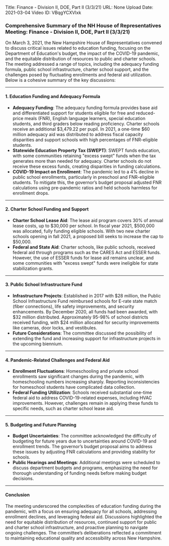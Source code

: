 Title: Finance - Division II, DOE, Part II (3/3/21)
URL: None
Upload Date: 2021-03-04
Video ID: VBqgYCXVIxk

### Comprehensive Summary of the NH House of Representatives Meeting: Finance - Division II, DOE, Part II (3/3/21)

On March 3, 2021, the New Hampshire House of Representatives convened to discuss critical issues related to education funding, focusing on the Department of Education's budget, the impact of the COVID-19 pandemic, and the equitable distribution of resources to public and charter schools. The meeting addressed a range of topics, including the adequacy funding formula, public school infrastructure, charter school support, and the challenges posed by fluctuating enrollments and federal aid utilization. Below is a cohesive summary of the key discussions:

---

#### **1. Education Funding and Adequacy Formula**
   - **Adequacy Funding**: The adequacy funding formula provides base aid and differentiated support for students eligible for free and reduced-price meals (FNR), English language learners, special education students, and third graders below reading proficiency. Charter schools receive an additional $3,479.22 per pupil. In 2021, a one-time $60 million adequacy aid was distributed to address fiscal capacity disparities and support schools with high percentages of FNR-eligible students.
   - **Statewide Education Property Tax (SWEPT)**: SWEPT funds education, with some communities retaining "excess swept" funds when the tax generates more than needed for adequacy. Charter schools do not receive these excess funds, creating disparities in funding calculations.
   - **COVID-19 Impact on Enrollment**: The pandemic led to a 4% decline in public school enrollments, particularly in preschool and FNR-eligible students. To mitigate this, the governor’s budget proposal adjusted FNR calculations using pre-pandemic ratios and held schools harmless for enrollment drops.

---

#### **2. Charter School Funding and Support**
   - **Charter School Lease Aid**: The lease aid program covers 30% of annual lease costs, up to $30,000 per school. In fiscal year 2021, $500,000 was allocated, fully funding eligible schools. With two new charter schools opening in fall 2021, a proposed bill seeks to increase the cap to $50,000.
   - **Federal and State Aid**: Charter schools, like public schools, received federal aid through programs such as the CARES Act and ESSER funds. However, the use of ESSER funds for lease aid remains unclear, and some communities with "excess swept" funds were ineligible for state stabilization grants.

---

#### **3. Public School Infrastructure Fund**
   - **Infrastructure Projects**: Established in 2017 with $28 million, the Public School Infrastructure Fund reimbursed schools for E-rate state match (fiber connections), life safety improvements, and security enhancements. By December 2020, all funds had been awarded, with $32 million distributed. Approximately 95-98% of school districts received funding, with $24 million allocated for security improvements like cameras, door locks, and vestibules.
   - **Future Considerations**: The committee discussed the possibility of extending the fund and increasing support for infrastructure projects in the upcoming biennium.

---

#### **4. Pandemic-Related Challenges and Federal Aid**
   - **Enrollment Fluctuations**: Homeschooling and private school enrollments saw significant changes during the pandemic, with homeschooling numbers increasing sharply. Reporting inconsistencies for homeschool students have complicated data collection.
   - **Federal Funding Utilization**: Schools received substantial one-time federal aid to address COVID-19-related expenses, including HVAC improvements. However, challenges remain in applying these funds to specific needs, such as charter school lease aid.

---

#### **5. Budgeting and Future Planning**
   - **Budget Uncertainties**: The committee acknowledged the difficulty of budgeting for future years due to uncertainties around COVID-19 and enrollment trends. The governor’s budget proposal aims to address these issues by adjusting FNR calculations and providing stability for schools.
   - **Public Hearings and Meetings**: Additional meetings were scheduled to discuss department budgets and programs, emphasizing the need for thorough understanding of funding needs before making budget decisions.

---

#### **Conclusion**
The meeting underscored the complexities of education funding during the pandemic, with a focus on ensuring adequacy for all schools, addressing enrollment declines, and leveraging federal aid. Discussions highlighted the need for equitable distribution of resources, continued support for public and charter school infrastructure, and proactive planning to navigate ongoing challenges. The committee’s deliberations reflected a commitment to maintaining educational quality and accessibility across New Hampshire.